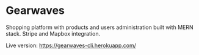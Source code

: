 # Gearwaves

Shopping platform with products and users administration built with MERN stack. Stripe and Mapbox integration.

Live version: https://gearwaves-cli.herokuapp.com/

